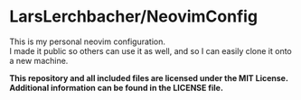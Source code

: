 
LarsLerchbacher/NeovimConfig
===

This is my personal neovim configuration.\
I made it public so others can use it as well, and so I can easily clone it onto a new machine.

**This repository and all included files are licensed under the MIT License. Additional information can be found in the LICENSE file.**
